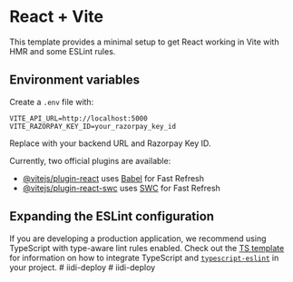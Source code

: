 # React + Vite

This template provides a minimal setup to get React working in Vite with HMR and some ESLint rules.

## Environment variables

Create a `.env` file with:

```
VITE_API_URL=http://localhost:5000
VITE_RAZORPAY_KEY_ID=your_razorpay_key_id
```

Replace with your backend URL and Razorpay Key ID.

Currently, two official plugins are available:

- [@vitejs/plugin-react](https://github.com/vitejs/vite-plugin-react/blob/main/packages/plugin-react) uses [Babel](https://babeljs.io/) for Fast Refresh
- [@vitejs/plugin-react-swc](https://github.com/vitejs/vite-plugin-react/blob/main/packages/plugin-react-swc) uses [SWC](https://swc.rs/) for Fast Refresh

## Expanding the ESLint configuration

If you are developing a production application, we recommend using TypeScript with type-aware lint rules enabled. Check out the [TS template](https://github.com/vitejs/vite/tree/main/packages/create-vite/template-react-ts) for information on how to integrate TypeScript and [`typescript-eslint`](https://typescript-eslint.io) in your project.
#   i i d i - d e p l o y  
 #   i i d i - d e p l o y  
 